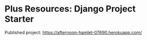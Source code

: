 # Plus Resources: Django Project Starter

Published project:
https://afternoon-hamlet-07690.herokuapp.com/
